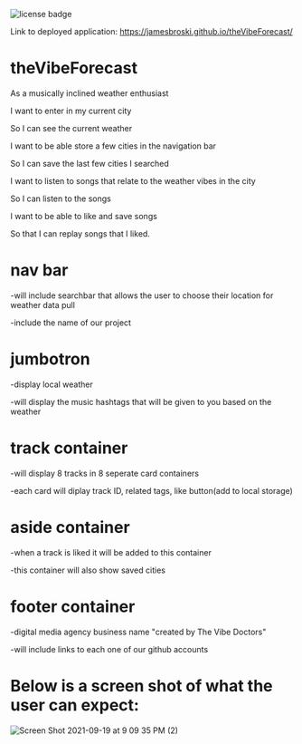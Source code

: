 ![license badge](https://img.shields.io/badge/License-MIT-lightgrey.svg)

Link to deployed application: https://jamesbroski.github.io/theVibeForecast/

# theVibeForecast

As a musically inclined weather enthusiast

I want to enter in my current city

So I can see the current weather

I want to be able store a few cities in the navigation bar

So I can save the last few cities I searched

I want to listen to songs that relate to the weather vibes in the city

So I can listen to the songs

I want to be able to like and save songs

So that I can replay songs that I liked.

# nav bar

-will include searchbar that allows the user to choose their location for weather data pull

-include the name of our project

# jumbotron

-display local weather

-will display the music hashtags that will be given to you based on the weather

# track container

-will display 8 tracks in 8 seperate card containers

-each card will diplay track ID, related tags, like button(add to local storage)

# aside container

-when a track is liked it will be added to this container

-this container will also show saved cities

# footer container

-digital media agency business name "created by The Vibe Doctors"

-will include links to each one of our github accounts

# Below is a screen shot of what the user can expect:

![Screen Shot 2021-09-19 at 9 09 35 PM (2)](https://user-images.githubusercontent.com/87332492/133953653-c2ba8915-f8fe-4752-a16d-afb9fd2fbbc1.png)


